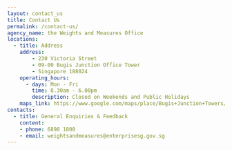 ```yaml
---
layout: contact_us
title: Contact Us
permalink: /contact-us/
agency_name: the Weights and Measures Office
locations:
  - title: Address
    address:
        - 230 Victoria Street
        - 09-00 Bugis Junction Office Tower
        - Singapore 188024
    operating_hours:
      - days: Mon - Fri
        time: 8.30am - 6.00pm
        description: Closed on Weekends and Public Holidays
    maps_link: https://www.google.com/maps/place/Bugis+Junction+Towers/@1.2999657,103.8562714,15z/data=!4m5!3m4!1s0x0:0xb3cb17f62b246e40!8m2!3d1.2999657!4d103.8562714
contacts:
  - title: General Enquiries & Feedback
    content:
    - phone: 6898 1800
    - email: weightsandmeasures@enterprisesg.gov.sg 
---
```

